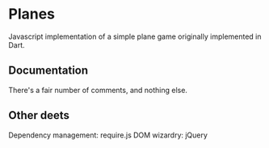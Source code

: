 Planes
============
Javascript implementation of a simple plane game originally implemented in Dart.

Documentation
-------------
There's a fair number of comments, and nothing else.

Other deets
-----------
Dependency management: require.js
DOM wizardry: jQuery

